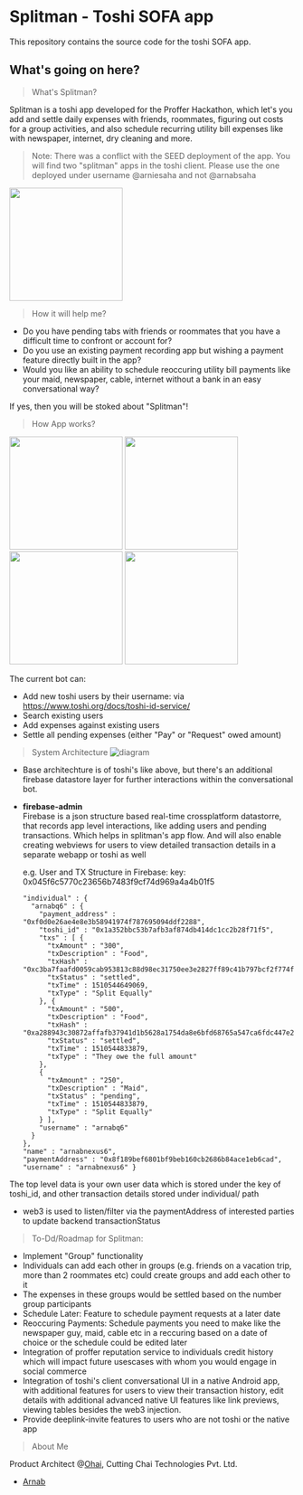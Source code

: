 # Splitman - Toshi SOFA app
This repository contains the source code for the toshi SOFA app.

## What's going on here?
> What's Splitman?

Splitman is a toshi app developed for the Proffer Hackathon, which let's you add and settle daily expenses with friends, roommates, figuring out costs for a group activities, and also schedule recurring utility bill expenses like with newspaper, internet, dry cleaning and more. 

> Note: There was a conflict with the SEED deployment of the app. You will find two "splitman" apps in the toshi client. 
Please use the one deployed under username @arniesaha and not @arnabsaha

<img src = "https://lh3.googleusercontent.com/-XPCcUgT0ddM/Wgm0k5OqkGI/AAAAAAAAGsc/0k-FnkXJ-nMm408GmkcEMUxVMW4Y68CYACL0BGAYYCw/h2160/6374528080290022692%253Faccount_id%253D0" width="200px">

> How it will help me?

* Do you have pending tabs with friends or roommates that you have a difficult time to confront or account for?
* Do you use an existing payment recording app but wishing a payment feature directly built in the app?
* Would you like an ability to schedule reoccuring utility bill payments like your maid, newspaper, cable, internet without a bank in an easy conversational way?

If yes, then you will be stoked about "Splitman"!

> How App works?

<img src="https://lh3.googleusercontent.com/-Uz1i5fAEVJo/WgkmvUFiwqI/AAAAAAAAGrM/EOumDcVBozgIw2USrFOy79OfGD585m0YgCL0BGAYYCw/h2160/9035047960834344901%253Faccount_id%253D0" width="200px"> <img src="https://lh3.googleusercontent.com/-cfUkxCFgLlc/WgkmuViiitI/AAAAAAAAGq8/Bozv40AfkUwQjbyTyySgDdGPNTWz2HvtQCL0BGAYYCw/h2160/5026396371626723057%253Faccount_id%253D0" width="200px"> <img src="https://lh3.googleusercontent.com/-9D_hg8bp0UU/WgkmtkeSEGI/AAAAAAAAGqs/nV44TELFVukC-U_rJZpPNnNjxV4lODw_ACL0BGAYYCw/h2160/6290967093477318946%253Faccount_id%253D0" width="200px"> <img src="https://lh3.googleusercontent.com/-4qm0psu4HQc/Wgkmsh65gRI/AAAAAAAAGrg/47BEi_MJImk5f5p7_qBNw5xqhi_TyftIgCL0BGAYYCw/h2160/936967223953786355%253Faccount_id%253D0" width="200px">

The current bot can:

* Add new toshi users by their username: via https://www.toshi.org/docs/toshi-id-service/
* Search existing users
* Add expenses against existing users
* Settle all pending expenses (either "Pay" or "Request" owed amount)

> System Architecture
![diagram](docs/images/app-architecture.png)

* Base architechture is of toshi's like above, but there's an additional firebase datastore layer for further interactions within the conversational bot.
* **firebase-admin**<br>
  Firebase is a json structure based real-time crossplatform datastorre, that records app level interactions, like adding users and pending transactions. Which helps in splitman's app flow. And will also enable creating webviews for users to view detailed transaction details in a separate webapp or toshi as well

  e.g. User and TX Structure in Firebase:
  key: 0x045f6c5770c23656b7483f9cf74d969a4a4b01f5

  ``` {
  "individual" : {
    "arnabq6" : {
      "payment_address" : "0xf0d0e26ae4e8e3b58941974f787695094ddf2288",
      "toshi_id" : "0x1a352bbc53b7afb3af874db414dc1cc2b28f71f5",
      "txs" : [ {
        "txAmount" : "300",
        "txDescription" : "Food",
        "txHash" : "0xc3ba7faafd0059cab953813c88d98ec31750ee3e2827ff89c41b797bcf2f774f",
        "txStatus" : "settled",
        "txTime" : 1510544649069,
        "txType" : "Split Equally"
      }, {
        "txAmount" : "500",
        "txDescription" : "Food",
        "txHash" : "0xa288943c30872affafb37941d1b5628a1754da8e6bfd68765a547ca6fdc447e2",
        "txStatus" : "settled",
        "txTime" : 1510544833879,
        "txType" : "They owe the full amount"
      },
      {
        "txAmount" : "250",
        "txDescription" : "Maid",
        "txStatus" : "pending",
        "txTime" : 1510544833879,
        "txType" : "Split Equally"
      } ],
      "username" : "arnabq6"
    }
  },
  "name" : "arnabnexus6",
  "paymentAddress" : "0x8f189bef6801bf9beb160cb2686b84ace1eb6cad",
  "username" : "arnabnexus6" } 

The top level data is your own user data which is stored under the key of toshi_id, and other transaction details stored under individual/<toshi-username> path

* web3 is used to listen/filter via the paymentAddress of interested parties to update backend transactionStatus



>To-Dd/Roadmap for Splitman:

* Implement "Group" functionality 
* Individuals can add each other in groups (e.g. friends on a vacation trip, more than 2 roommates etc) could create groups and add each other to it
* The expenses in these groups would be settled based on the number group participants
* Schedule Later: Feature to schedule payment requests at a later date
* Reoccuring Payments: Schedule payments you need to make like the newspaper guy, maid, cable etc in a reccuring based on a date of choice or the schedule could be edited later
* Integration of proffer reputation service to individuals credit history which will impact future usescases with whom you would engage in social commerce
* Integration of toshi's client conversational UI in a native Android app, with additional features for users to view their transaction history, edit details with additional advanced native UI features like link previews, viewing tables besides the web3 injection.
* Provide deeplink-invite features to users who are not toshi or the native app 



>About Me

Product Architect @<a href="https://ohaiapp.com//">Ohai</a>, Cutting Chai Technologies Pvt. Ltd.
*  <a href="https://angel.co/arniesaha/">Arnab</a>


